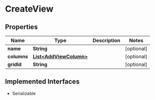 

# CreateView


## Properties

| Name | Type | Description | Notes |
|------------ | ------------- | ------------- | -------------|
|**name** | **String** |  |  [optional] |
|**columns** | [**List&lt;AddViewColumn&gt;**](AddViewColumn.md) |  |  [optional] |
|**gridId** | **String** |  |  [optional] |


## Implemented Interfaces

* Serializable


